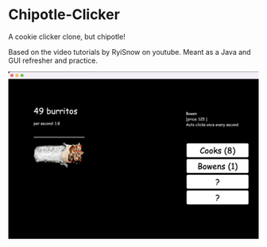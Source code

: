 # Chipotle-Clicker
A cookie clicker clone, but chipotle!

Based on the video tutorials by RyiSnow on youtube. Meant as a Java and GUI refresher and practice.

![ScreenShot](/screenshots/image1.png)